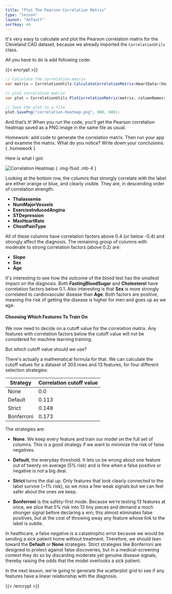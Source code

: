 ```yaml
---
title: "Plot The Pearson Correlation Matrix"
type: "lesson"
layout: "default"
sortkey: 44
---
```


It's very easy to calculate and plot the Pearson correlation matrix for the Cleveland CAD dataset, because we already imported the `CorrelationUtils` class. 

All you have to do is add following code:

{{< encrypt >}}

```csharp
// Calculate the correlation matrix
var matrix = CorrelationUtils.CalculateCorrelationMatrix<HeartData>(heartDataList, columnNames);

// plot correlation matrix
var plot = CorrelationUtils.PlotCorrelationMatrix(matrix, columnNames);

// Save the plot to a file
plot.SavePng("correlation-heatmap.png", 900, 800);
```

And that’s it! When you run the code, you'll get the Pearson correlation heatmap saved as a PNG image in the same file as usual. 

Homework: add code to generate the correlation matrix. Then run your app and examine the matrix. What do you notice? Write down your conclusions.  
{ .homework }

Here is what I got:

![Correlation Heatmap](../img/correlation-heatmap.png)
{ .img-fluid .mb-4 }

Looking at the bottom row, the columns that strongly correlate with the label are either orange or blue, and clearly visible. They are, in descending order of correlation strength:

- **Thalassemia**
- **NumMajorVessels**
- **ExerciseInducedAngina**
- **STDepression**
- **MaxHeartRate**
- **ChestPainType**

All of these columns have correlation factors above 0.4 (or below -0.4) and strongly affect the diagnosis. The remaining group of columns with moderate to strong correlation factors (above 0.2) are:

- **Slope**
- **Sex**
- **Age**

It's interesting to see how the outcome of the blood test has the smallest impact on the diagnosis. Both **FastingBloodSugar** and **Cholesterol** have correlation factors below 0.1. Also interesting is that **Sex** is more strongly correlated to cardiovascular disease than **Age**. Both factors are positive, meaning the risk of getting the disease is higher for men and goes up as we age. 

#### Choosing Which Features To Train On

We now need to decide on a cutoff value for the correlation matrix. Any features with correlation factors below the cutoff value will not be considered for machine learning training. 

But which cutoff value should we use?

There's actually a mathematical formula for that. We can calculate the cutoff values for a dataset of 303 rows and 13 features, for four different selection strategies:

| Strategy   | Correlation cutoff value |
|------------|--------------------------|
| None       | 0.0   |
| Default    | 0.113 |
| Strict     | 0.148 |
| Bonferroni | 0.173 |

The strategies are:

- **None**. We keep every feature and train our model on the full set of columns. This is a good strategy if we want to minimize the risk of false negatives.

- **Default**, the everyday threshold. It lets us be wrong about one feature out of twenty on average (5% risk) and is fine when a false positive or negative is not a big deal. 

- **Strict** turns the dial up. Only features that look clearly connected to the label survive (~1% risk), so we miss a few weak signals but we can feel safer about the ones we keep. 

- **Bonferroni** is the safety-first mode. Because we’re testing 13 features at once, we slice that 5% risk into 13 tiny pieces and demand a much stronger signal before declaring a win; this almost eliminates false positives, but at the cost of throwing away any feature whose link to the label is subtle.

In healthcare, a false negative is a catastrophic error because we would be sending a sick patient home without treatment. Therefore, we should lean toward the **Default** or **None** strategies. Strict strategies like Bonferroni are designed to protect against false discoveries, but in a medical-screening context they do so by discarding moderate yet genuine disease signals, thereby raising the odds that the model overlooks a sick patient.

In the next lesson, we're going to generate the scatterplot grid to see if any features have a linear relationship with the diagnosis. 

{{< /encrypt >}}
